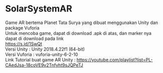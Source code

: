 # SolarSystemAR
Game AR bertema Planet Tata Surya yang dibuat menggunakan Unity dan package Vuforia
<br>Untuk mencoba game, dapat di download .apk di atas, dan marker nya dapat di download pada link
<br>https://s.id/1SwQt 
<br>Versi Unity : Unity 2018.4.22f1 (64-bit)
<br>Versi Vuforia : vuforia-unity-6-2-10
<br>Link Tutorial buat game AR Unity : https://youtube.com/playlist?list=PL-CAedJsa-18coVE9v2Tnfyht9sJQPeTJ
